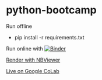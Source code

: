 # python-bootcamp

Run offline

- pip install -r requirements.txt

Run online with [![Binder](https://mybinder.org/badge.svg)](https://mybinder.org/v2/gh/hanisaf/python-bootcamp/master)

[Render with NBViewer](https://nbviewer.jupyter.org/github/hanisaf/python-bootcamp/blob/master/test.ipynb)

[Live on Google CoLab](https://colab.research.google.com/github/hanisaf/python-bootcamp/blob/master/test.ipynb)
